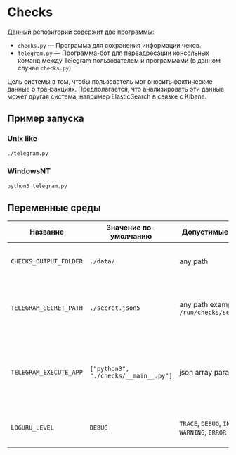 # Checks
Данный репозиторий содержит две программы:

* `checks.py` — Программа для сохранения информации чеков.
* `telegram.py` — Программа-бот для переадресации консольных команд между Telegram пользователем и программами (в данном случае `checks.py`)

Цель системы в том, чтобы пользователь мог вносить фактические данные о транзакциях. Предполагается, что анализировать эти данные может другая система, например ElasticSearch в связке с Kibana.

## Пример запуска

### Unix like

```bash
./telegram.py
```

### WindowsNT

```cmd
python3 telegram.py
```

## Переменные среды

| Название               | Значение по-умолчанию                 | Допустимые значения                          | Описание   |
|------------------------|---------------------------------------|----------------------------------------------|------------|
| `CHECKS_OUTPUT_FOLDER` | `./data/`                             | any path                                     | Место, куда записываются результаты сбора данных.
| `TELEGRAM_SECRET_PATH` | `./secret.json5`                      | any path example `/run/checks/secret.json5`  | Место в файловой системе, где хранятся секретные настройки.
| `TELEGRAM_EXECUTE_APP` | `["python3", "./checks/__main__.py"]` | json array params                            | Команда запуска которая вызывается когда пишешь боту в Телеграм. Передаётся массивом в формате json5.
| `LOGURU_LEVEL`         | `DEBUG`                               | `TRACE`, `DEBUG`, `INFO`, `WARNING`, `ERROR` | Уровень журналирования информации в консоль.
